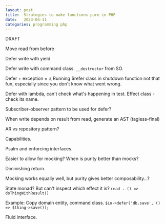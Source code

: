 ```yaml
---
layout: post
title:  Strategies to make functions pure in PHP
date:   2023-04-11
categories: programming php
---
```


DRAFT

Move read from before

Defer write with yield

Defer write with command class. `__destructor` from SO.

Defer + exception = :( Running $refer class in shutdown function not that fun, especially since you don't know what went wrong.

Defer with lambda, can't check what's happening in test. Effect class - check its name.

Subscriber-observer pattern to be used for defer?

When write depends on result from read, generate an AST (tagless-final)

AR vs repository pattern?

Capabilities.

Psalm and enforcing interfaces.

Easier to allow for mocking? When is purity better than mocks?

Diminishing return.

Mocking works equally well, but purity gives better composability...?

State monad? But can't inspect which effect it is?
`read . () => doThingWithResult()`

Example: Copy domain entity, command class. `$io->defer('db.save', () => $thing->save());`

Fluid interface.
